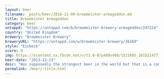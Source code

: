 ```yaml
---
layout: beer
filename: _posts/beer/2016-11-09-brewmeister-armageddon.md
title: Brewmeister Armageddon
category: beer
untappd: "https://untappd.com/b/brewmeister-brewery-armageddon/247224"
country: "United Kingdom"
brewery: "Brewmeister Brewery"
breweryURL: "https://untappd.com/w/brewmeister-brewery/36169"
style: "Eisbock"
score: 0
img: https://scontent.xx.fbcdn.net/v/t1.0-0/p480x480/1521885_10152147732818745_1092668016_n.jpg?oh=3c6c0a1c7c69fdae8ed69f3b2218452c&oe=59312BC3
beer-date: "2013-12-23"
desc: "Was supposedly the strongest beer in the world but that is a complete lie. This beer is max 20% abv. I've never been lied too this badly in my life"
permalink: /beer/:title.html
---
```

